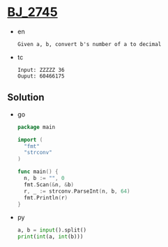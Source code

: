# [BJ_2745](https://acmicpc.net/problem/2745)

* en

  ```en
  Given a, b, convert b's number of a to decimal
  ```

* tc

  ```tc
  Input: ZZZZZ 36
  Ouput: 60466175
  ```

## Solution

* go

  ```go
  package main

  import (
    "fmt"
    "strconv"
  )

  func main() {
    n, b := "", 0
    fmt.Scan(&n, &b)
    r, _ := strconv.ParseInt(n, b, 64)
    fmt.Println(r)
  }
  ```

* py

  ```py
  a, b = input().split()
  print(int(a, int(b)))
  ```
